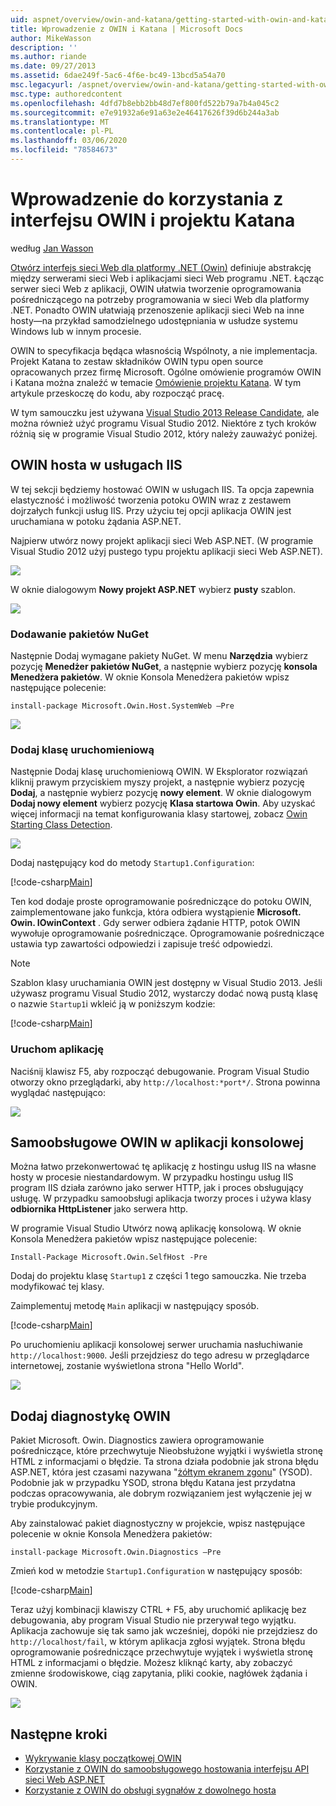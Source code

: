 ```yaml
---
uid: aspnet/overview/owin-and-katana/getting-started-with-owin-and-katana
title: Wprowadzenie z OWIN i Katana | Microsoft Docs
author: MikeWasson
description: ''
ms.author: riande
ms.date: 09/27/2013
ms.assetid: 6dae249f-5ac6-4f6e-bc49-13bcd5a54a70
msc.legacyurl: /aspnet/overview/owin-and-katana/getting-started-with-owin-and-katana
msc.type: authoredcontent
ms.openlocfilehash: 4dfd7b8ebb2bb48d7ef800fd522b79a7b4a045c2
ms.sourcegitcommit: e7e91932a6e91a63e2e46417626f39d6b244a3ab
ms.translationtype: MT
ms.contentlocale: pl-PL
ms.lasthandoff: 03/06/2020
ms.locfileid: "78584673"
---
```

# <a name="getting-started-with-owin-and-katana"></a>Wprowadzenie do korzystania z interfejsu OWIN i projektu Katana

według [Jan Wasson](https://github.com/MikeWasson)

[Otwórz interfejs sieci Web dla platformy .NET (Owin)](http://owin.org/) definiuje abstrakcję między serwerami sieci Web i aplikacjami sieci Web programu .NET. Łącząc serwer sieci Web z aplikacji, OWIN ułatwia tworzenie oprogramowania pośredniczącego na potrzeby programowania w sieci Web dla platformy .NET. Ponadto OWIN ułatwiają przenoszenie aplikacji sieci Web na inne hosty&#8212;na przykład samodzielnego udostępniania w usłudze systemu Windows lub w innym procesie.

OWIN to specyfikacja będąca własnością Wspólnoty, a nie implementacja. Projekt Katana to zestaw składników OWIN typu open source opracowanych przez firmę Microsoft. Ogólne omówienie programów OWIN i Katana można znaleźć w temacie [Omówienie projektu Katana](an-overview-of-project-katana.md). W tym artykule przeskoczę do kodu, aby rozpocząć pracę.

W tym samouczku jest używana [Visual Studio 2013 Release Candidate](https://go.microsoft.com/fwlink/?LinkId=306566), ale można również użyć programu Visual Studio 2012. Niektóre z tych kroków różnią się w programie Visual Studio 2012, który należy zauważyć poniżej.

## <a name="host-owin-in-iis"></a>OWIN hosta w usługach IIS

W tej sekcji będziemy hostować OWIN w usługach IIS. Ta opcja zapewnia elastyczność i możliwość tworzenia potoku OWIN wraz z zestawem dojrzałych funkcji usług IIS. Przy użyciu tej opcji aplikacja OWIN jest uruchamiana w potoku żądania ASP.NET.

Najpierw utwórz nowy projekt aplikacji sieci Web ASP.NET. (W programie Visual Studio 2012 użyj pustego typu projektu aplikacji sieci Web ASP.NET).

![](getting-started-with-owin-and-katana/_static/image1.png)

W oknie dialogowym **Nowy projekt ASP.NET** wybierz **pusty** szablon.

![](getting-started-with-owin-and-katana/_static/image2.png)

### <a name="add-nuget-packages"></a>Dodawanie pakietów NuGet

Następnie Dodaj wymagane pakiety NuGet. W menu **Narzędzia** wybierz pozycję **Menedżer pakietów NuGet**, a następnie wybierz pozycję **konsola Menedżera pakietów**. W oknie Konsola Menedżera pakietów wpisz następujące polecenie:

`install-package Microsoft.Owin.Host.SystemWeb –Pre`

![](getting-started-with-owin-and-katana/_static/image3.png)

### <a name="add-a-startup-class"></a>Dodaj klasę uruchomieniową

Następnie Dodaj klasę uruchomieniową OWIN. W Eksplorator rozwiązań kliknij prawym przyciskiem myszy projekt, a następnie wybierz pozycję **Dodaj**, a następnie wybierz pozycję **nowy element**. W oknie dialogowym **Dodaj nowy element** wybierz pozycję **Klasa startowa Owin**. Aby uzyskać więcej informacji na temat konfigurowania klasy startowej, zobacz [Owin Starting Class Detection](owin-startup-class-detection.md).

![](getting-started-with-owin-and-katana/_static/image4.png)

Dodaj następujący kod do metody `Startup1.Configuration`:

[!code-csharp[Main](getting-started-with-owin-and-katana/samples/sample1.cs?highlight=3)]

Ten kod dodaje proste oprogramowanie pośredniczące do potoku OWIN, zaimplementowane jako funkcja, która odbiera wystąpienie **Microsoft. Owin. IOwinContext** . Gdy serwer odbiera żądanie HTTP, potok OWIN wywołuje oprogramowanie pośredniczące. Oprogramowanie pośredniczące ustawia typ zawartości odpowiedzi i zapisuje treść odpowiedzi.

> [!NOTE]
> Szablon klasy uruchamiania OWIN jest dostępny w Visual Studio 2013. Jeśli używasz programu Visual Studio 2012, wystarczy dodać nową pustą klasę o nazwie `Startup1`i wkleić ją w poniższym kodzie:

[!code-csharp[Main](getting-started-with-owin-and-katana/samples/sample2.cs)]

### <a name="run-the-application"></a>Uruchom aplikację

Naciśnij klawisz F5, aby rozpocząć debugowanie. Program Visual Studio otworzy okno przeglądarki, aby `http://localhost:*port*/`. Strona powinna wyglądać następująco:

![](getting-started-with-owin-and-katana/_static/image5.png)

## <a name="self-host-owin-in-a-console-application"></a>Samoobsługowe OWIN w aplikacji konsolowej

Można łatwo przekonwertować tę aplikację z hostingu usług IIS na własne hosty w procesie niestandardowym. W przypadku hostingu usług IIS program IIS działa zarówno jako serwer HTTP, jak i proces obsługujący usługę. W przypadku samoobsługi aplikacja tworzy proces i używa klasy **odbiornika HttpListener** jako serwera http.

W programie Visual Studio Utwórz nową aplikację konsolową. W oknie Konsola Menedżera pakietów wpisz następujące polecenie:

`Install-Package Microsoft.Owin.SelfHost -Pre`

Dodaj do projektu klasę `Startup1` z części 1 tego samouczka. Nie trzeba modyfikować tej klasy.

Zaimplementuj metodę `Main` aplikacji w następujący sposób.

[!code-csharp[Main](getting-started-with-owin-and-katana/samples/sample3.cs)]

Po uruchomieniu aplikacji konsolowej serwer uruchamia nasłuchiwanie `http://localhost:9000`. Jeśli przejdziesz do tego adresu w przeglądarce internetowej, zostanie wyświetlona strona "Hello World".

![](getting-started-with-owin-and-katana/_static/image6.png)

## <a name="add-owin-diagnostics"></a>Dodaj diagnostykę OWIN

Pakiet Microsoft. Owin. Diagnostics zawiera oprogramowanie pośredniczące, które przechwytuje Nieobsłużone wyjątki i wyświetla stronę HTML z informacjami o błędzie. Ta strona działa podobnie jak strona błędu ASP.NET, która jest czasami nazywana "[żółtym ekranem zgonu](http://en.wikipedia.org/wiki/Yellow_Screen_of_Death#Yellow)" (YSOD). Podobnie jak w przypadku YSOD, strona błędu Katana jest przydatna podczas opracowywania, ale dobrym rozwiązaniem jest wyłączenie jej w trybie produkcyjnym.

Aby zainstalować pakiet diagnostyczny w projekcie, wpisz następujące polecenie w oknie Konsola Menedżera pakietów:

`install-package Microsoft.Owin.Diagnostics –Pre`

Zmień kod w metodzie `Startup1.Configuration` w następujący sposób:

[!code-csharp[Main](getting-started-with-owin-and-katana/samples/sample4.cs?highlight=4,9-12)]

Teraz użyj kombinacji klawiszy CTRL + F5, aby uruchomić aplikację bez debugowania, aby program Visual Studio nie przerywał tego wyjątku. Aplikacja zachowuje się tak samo jak wcześniej, dopóki nie przejdziesz do `http://localhost/fail`, w którym aplikacja zgłosi wyjątek. Strona błędu oprogramowanie pośredniczące przechwytuje wyjątek i wyświetla stronę HTML z informacjami o błędzie. Możesz kliknąć karty, aby zobaczyć zmienne środowiskowe, ciąg zapytania, pliki cookie, nagłówek żądania i OWIN.

![](getting-started-with-owin-and-katana/_static/image7.png)

## <a name="next-steps"></a>Następne kroki

- [Wykrywanie klasy początkowej OWIN](owin-startup-class-detection.md)
- [Korzystanie z OWIN do samoobsługowego hostowania interfejsu API sieci Web ASP.NET](../../../web-api/overview/hosting-aspnet-web-api/use-owin-to-self-host-web-api.md)
- [Korzystanie z OWIN do obsługi sygnałów z dowolnego hosta](../../../signalr/overview/deployment/tutorial-signalr-self-host.md)
